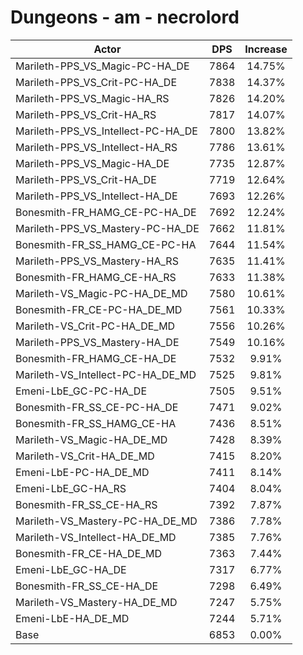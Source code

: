 # Dungeons - am - necrolord
| Actor | DPS | Increase |
|---|:---:|:---:|
|Marileth-PPS_VS_Magic-PC-HA_DE|7864|14.75%|
|Marileth-PPS_VS_Crit-PC-HA_DE|7838|14.37%|
|Marileth-PPS_VS_Magic-HA_RS|7826|14.20%|
|Marileth-PPS_VS_Crit-HA_RS|7817|14.07%|
|Marileth-PPS_VS_Intellect-PC-HA_DE|7800|13.82%|
|Marileth-PPS_VS_Intellect-HA_RS|7786|13.61%|
|Marileth-PPS_VS_Magic-HA_DE|7735|12.87%|
|Marileth-PPS_VS_Crit-HA_DE|7719|12.64%|
|Marileth-PPS_VS_Intellect-HA_DE|7693|12.26%|
|Bonesmith-FR_HAMG_CE-PC-HA_DE|7692|12.24%|
|Marileth-PPS_VS_Mastery-PC-HA_DE|7662|11.81%|
|Bonesmith-FR_SS_HAMG_CE-PC-HA|7644|11.54%|
|Marileth-PPS_VS_Mastery-HA_RS|7635|11.41%|
|Bonesmith-FR_HAMG_CE-HA_RS|7633|11.38%|
|Marileth-VS_Magic-PC-HA_DE_MD|7580|10.61%|
|Bonesmith-FR_CE-PC-HA_DE_MD|7561|10.33%|
|Marileth-VS_Crit-PC-HA_DE_MD|7556|10.26%|
|Marileth-PPS_VS_Mastery-HA_DE|7549|10.16%|
|Bonesmith-FR_HAMG_CE-HA_DE|7532|9.91%|
|Marileth-VS_Intellect-PC-HA_DE_MD|7525|9.81%|
|Emeni-LbE_GC-PC-HA_DE|7505|9.51%|
|Bonesmith-FR_SS_CE-PC-HA_DE|7471|9.02%|
|Bonesmith-FR_SS_HAMG_CE-HA|7436|8.51%|
|Marileth-VS_Magic-HA_DE_MD|7428|8.39%|
|Marileth-VS_Crit-HA_DE_MD|7415|8.20%|
|Emeni-LbE-PC-HA_DE_MD|7411|8.14%|
|Emeni-LbE_GC-HA_RS|7404|8.04%|
|Bonesmith-FR_SS_CE-HA_RS|7392|7.87%|
|Marileth-VS_Mastery-PC-HA_DE_MD|7386|7.78%|
|Marileth-VS_Intellect-HA_DE_MD|7385|7.76%|
|Bonesmith-FR_CE-HA_DE_MD|7363|7.44%|
|Emeni-LbE_GC-HA_DE|7317|6.77%|
|Bonesmith-FR_SS_CE-HA_DE|7298|6.49%|
|Marileth-VS_Mastery-HA_DE_MD|7247|5.75%|
|Emeni-LbE-HA_DE_MD|7244|5.71%|
|Base|6853|0.00%|
